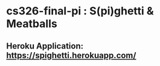 # cs326-final-pi : S(pi)ghetti & Meatballs

## Heroku Application: https://spighetti.herokuapp.com/
